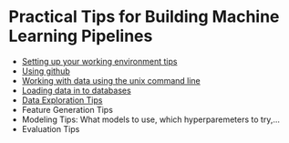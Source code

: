 # Practical Tips for Building Machine Learning Pipelines
* [Setting up your working environment tips](environment.md)
* [Using github](https://github.com/dssg/hitchhikers-guide/tree/master/curriculum/git-and-github)
* [Working with data using the unix command line](https://github.com/dssg/hitchhikers-guide/tree/master/curriculum/command-line-tools)
* [Loading data in to databases](https://github.com/dssg/hitchhikers-guide/tree/master/curriculum/csv-to-db)
* [Data Exploration Tips](Data%20Exploration.md)
* Feature Generation Tips
* Modeling Tips: What models to use, which hyperparemeters to try,...
* Evaluation Tips
